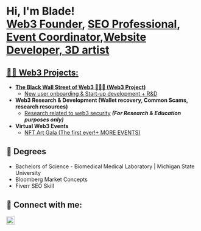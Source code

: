 <h1>Hi, I'm Blade! <br/><a href="https://afrocryptopunks.com/">Web3 Founder</a>, <a href="https://www.fiverr.com/bladebrown3/create-an-seo-to-help-grow-your-business-and-rank-on-google">SEO Professional</a>, <a href="https://twitter.com/i/events/1538206965280784386">Event Coordinator</a>,<a href="https://www.fiverr.com/s2/2ff96f6936">Website Developer, <a href="https://www.fiverr.com/bladebrown3/turn-your-physical-product-into-a-3d-model-and-nft">3D artist</h1>

<h2>👨‍💻 Web3 Projects:</h2>

- <b>The Black Wall Street of Web3 ✊🏽👑 (Web3 Project)</b>
  - [New user onboarding & Start-up development + R&D](https://afrocryptopunks.com/)
- <b> Web3 Research & Development (Wallet recovery, Common Scams, research resources)</b>
  - [Research related to web3 security](https://afrocryptopunks.com/research-development/) <b><i>(For Research & Education purposes only)</b></i>
- <b> Virtual Web3 Events</b>
  - [NFT Art Gala (The first ever!+ MORE EVENTS)](https://twitter.com/AfroCryptoPunk/status/1538210670327517186?s=20&t=H0RJtSKCbKhHbLJyiY3HGw)
 
 <h2> 📃 Degrees</h2>
 
 - Bachelors of Science - Biomedical Medical Laboratory | Michigan State University 
 - Bloomberg Market Concepts
 - Fiverr SEO Skill 
 
<h2> 🤳 Connect with me:</h2>

[<img align="left" alt="Sam Blade | Twitter" width="22px" src="https://cdn.jsdelivr.net/npm/simple-icons@v3/icons/twitter.svg" />][twitter]

[twitter]: https://twitter.com/Sam_Blade_

<!--
**Sam-Blade/Sam-Blade** is a ✨ _special_ ✨ repository because its `README.md` (this file) appears on your GitHub profile.

Here are some ideas to get you started:

- 🔭 I’m currently working on 
- 🌱 I’m currently learning ...
- 👯 I’m looking to collaborate on ...
- 🤔 I’m looking for help with ...
- 💬 Ask me about ...
- 📫 How to reach me: ...
- 😄 Pronouns: ...
- ⚡ Fun fact: ...
-->
